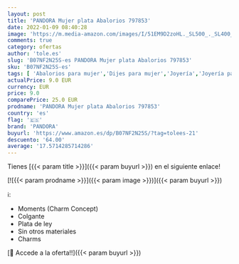 ```yaml
---
layout: post
title: 'PANDORA Mujer plata Abalorios 797853'
date: 2022-01-09 08:40:28
image: 'https://m.media-amazon.com/images/I/51EM9D2zoHL._SL500_._SL400_.jpg'
comments: true
category: ofertas
author: 'tole.es'
slug: 'B07NF2N25S-es PANDORA Mujer plata Abalorios 797853'
sku: 'B07NF2N25S-es'
tags: [ 'Abalorios para mujer','Dijes para mujer','Joyería','Joyería para mujer','pandora', ]
actualPrice: 9.0 EUR
currency: EUR
price: 9.0
comparePrice: 25.0 EUR
prodname: 'PANDORA Mujer plata Abalorios 797853'
country: 'es'
flag: '🇪🇸'
brand: 'PANDORA'
buyurl: 'https://www.amazon.es/dp/B07NF2N25S/?tag=tolees-21'
descuento: '64.00'
average: '17.5714285714286'
---
```


Tienes [{{< param title >}}]({{< param buyurl >}}) en el siguiente enlace!

[![{{< param prodname >}}]({{< param image >}})]({{< param buyurl >}})

ℹ️:

- Moments (Charm Concept)
- Colgante
- Plata de ley
- Sin otros materiales
- Charms

[🛒 Accede a la oferta!!]({{< param buyurl >}})
